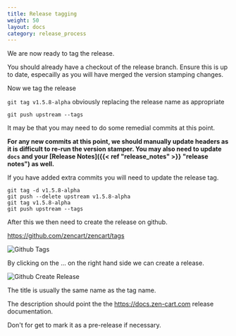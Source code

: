 ```yaml
---
title: Release tagging
weight: 50
layout: docs
category: release_process
---
```

We are now ready to tag the release.

You should already have a checkout of the release branch. Ensure this is up to date, especailly
as you will have merged the version stamping changes.

Now we tag the release 

`git tag v1.5.8-alpha` obviously replacing the release name as appropriate

`git push upstream --tags`

It may be that you may need to do some remedial commits at this point.

**For any new commits at this point, we should manually update headers as 
it is difficult to re-run the version stamper. You may also need to update `docs`
and your [Release Notes]({{< ref "release_notes" >}} "release notes") as well.**

If you have added extra commits you will need to update the release tag.

```
git tag -d v1.5.8-alpha
git push --delete upstream v1.5.8-alpha
git tag v1.5.8-alpha
git push upstream --tags
```

After this we then need to create the release on github.

https://github.com/zencart/zencart/tags

![ Github Tags](/images/github-tags_page_zencart.png)

By clicking on the ... on the right hand side we can create a release.

![Github Create Release](/images/github_create_release_zencart.png)


The title is usually the same name as the tag name.

The description should point the the https://docs.zen-cart.com release documentation.

Don't for get to mark it as a pre-release if necessary.
